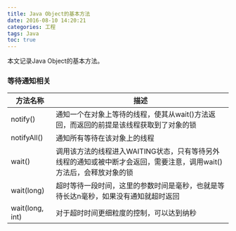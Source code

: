 ```yaml
---
title: Java Object的基本方法
date: 2016-08-10 14:20:21
categories: 工程
tags: Java
toc: true
---
```


本文记录Java Object的基本方法。

### 等待通知相关

| 方法名称         | 描述      |
| --------------- | -------- |
| notify()        | 通知一个在对象上等待的线程，使其从wait()方法返回，而返回的前提是该线程获取到了对象的锁 |
| notifyAll()     | 通知所有等待在该对象上的线程 |
| wait()          | 调用该方法的线程进入WAITING状态，只有等待另外线程的通知或被中断才会返回，需要注意，调用wait()方法后，会释放对象的锁 |
| wait(long)      | 超时等待一段时间，这里的参数时间是毫秒，也就是等待长达n毫秒，如果没有通知就超时返回 |
| wait(long, int) | 对于超时时间更细粒度的控制，可以达到纳秒 |

